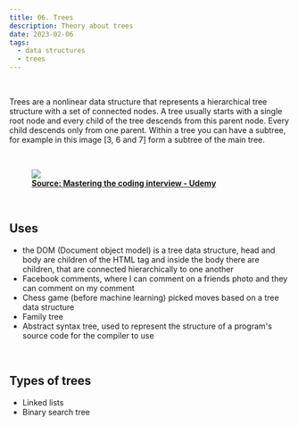 ```yaml
---
title: 06. Trees
description: Theory about trees
date: 2023-02-06
tags:
  - data structures
  - trees
---
```


<br />

Trees are a nonlinear data structure that represents a hierarchical tree structure with a set of connected nodes.
A tree usually starts with a single root node and every child of the tree descends from this parent node. Every child descends only from one parent. Within a tree you can have a subtree, for example in this image [3, 6 and 7] form a subtree of the main tree.

<br />

<figure>
<img class="blogPostImage" src="../assets/images/trees.png">
<figcaption><b><a href="https://www.udemy.com/course/master-the-coding-interview-data-structures-algorithms/" target="_blank">Source: Mastering the coding interview - Udemy</a></b></figcaption>
</figure>

<br />

## Uses

- the DOM (Document object model) is a tree data structure, head and body are children of the HTML tag and inside the body there are children, that are connected hierarchically to one another
- Facebook comments, where I can comment on a friends photo and they can comment on my comment
- Chess game (before machine learning) picked moves based on a tree data structure
- Family tree
- Abstract syntax tree, used to represent the structure of a program's source code for the compiler to use

<br />

## Types of trees

- Linked lists
- Binary search tree

<br />
